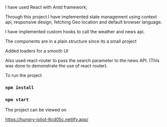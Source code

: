 
I have used React with Antd framework;

Through this project I have implemented state management using context api, responsive design, fetching Geo location and default browser language.

I have implemented custom hooks to call the weather and news api.

The components are in a plain structure since its a small project

Added loaders for a smooth UI

Also used react-router to pass the search parameter to the news API. (This was done to demonstrate the use of react router).

To run the project

### `npm install`
### `npm start`

The project can be viewed on 

https://hungry-joliot-6cd05c.netlify.app/
